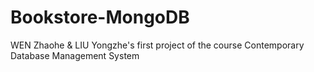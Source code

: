 # Bookstore-MongoDB
WEN Zhaohe &amp; LIU Yongzhe's first project of the course Contemporary Database Management System
